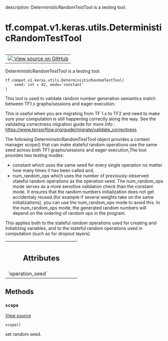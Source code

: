 description: DeterministicRandomTestTool is a testing tool.

<div itemscope itemtype="http://developers.google.com/ReferenceObject">
<meta itemprop="name" content="tf.compat.v1.keras.utils.DeterministicRandomTestTool" />
<meta itemprop="path" content="Stable" />
<meta itemprop="property" content="__init__"/>
<meta itemprop="property" content="scope"/>
</div>

# tf.compat.v1.keras.utils.DeterministicRandomTestTool

<!-- Insert buttons and diff -->

<table class="tfo-notebook-buttons tfo-api nocontent" align="left">
<td>
  <a target="_blank" href="https://github.com/keras-team/keras/tree/v2.9.0/keras/legacy_tf_layers/migration_utils.py#L15-L103">
    <img src="https://www.tensorflow.org/images/GitHub-Mark-32px.png" />
    View source on GitHub
  </a>
</td>
</table>



DeterministicRandomTestTool is a testing tool.

<pre class="devsite-click-to-copy prettyprint lang-py tfo-signature-link">
<code>tf.compat.v1.keras.utils.DeterministicRandomTestTool(
    seed: int = 42, mode=&#x27;constant&#x27;
)
</code></pre>



<!-- Placeholder for "Used in" -->

This tool is used to validate random number generation semantics match between
TF1.x graphs/sessions and eager execution.

This is useful when you are migrating from TF 1.x to TF2 and need to make sure
your computation is still happening correctly along the way. See the
validating correctness migration guide for more info :
https://www.tensorflow.org/guide/migrate/validate_correctness

The following DeterministicRandomTestTool object provides a context manager
scope() that can make stateful random operations use the same seed across both
TF1 graphs/sessions and eager execution,The tool provides two testing modes:
- constant which uses the same seed for every single operation no matter how
many times it has been called and,
- num_random_ops which uses the number of previously-observed stateful random
operations as the operation seed.
The num_random_ops mode serves as a more sensitive validation check than the
constant mode. It ensures that the random numbers initialization does not get
accidentaly reused.(for example if several weights take on the same
initializations), you can use the num_random_ops mode to avoid this. In the
num_random_ops mode, the generated random numbers will depend on the ordering
of random ops in the program.

This applies both to the stateful random operations used for creating and
initializing variables, and to the stateful random operations used in
computation (such as for dropout layers).



<!-- Tabular view -->
 <table class="responsive fixed orange">
<colgroup><col width="214px"><col></colgroup>
<tr><th colspan="2"><h2 class="add-link">Attributes</h2></th></tr>

<tr>
<td>
`operation_seed`
</td>
<td>

</td>
</tr>
</table>



## Methods

<h3 id="scope"><code>scope</code></h3>

<a target="_blank" class="external" href="https://github.com/keras-team/keras/tree/v2.9.0/keras/legacy_tf_layers/migration_utils.py#L65-L103">View source</a>

<pre class="devsite-click-to-copy prettyprint lang-py tfo-signature-link">
<code>scope()
</code></pre>

set random seed.




